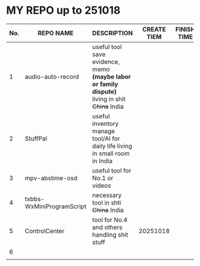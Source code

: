 # MY REPO up to 251018
|No.| REPO NAME | DESCRIPTION |CREATE TIEM|FINISH TIME|
|------|------|------|-----|-----|
|1|audio-auto-record |useful tool save evidence, memo **(maybe labor or family dispute)**  living in shit ~~China~~ India |
|2| StuffPal  | useful inventory manage tool/AI for daily life living in small room in India| 
|3| mpv-abstime-osd    | useful tool for No.1 or videos |
|4| txbbs-WxMiniProgramScript  | necessary tool in shti ~~China~~ India| 
|5| ControlCenter | tool for No.4 and others handling shit stuff  |20251018|
|6|   |  |
||   |  |
